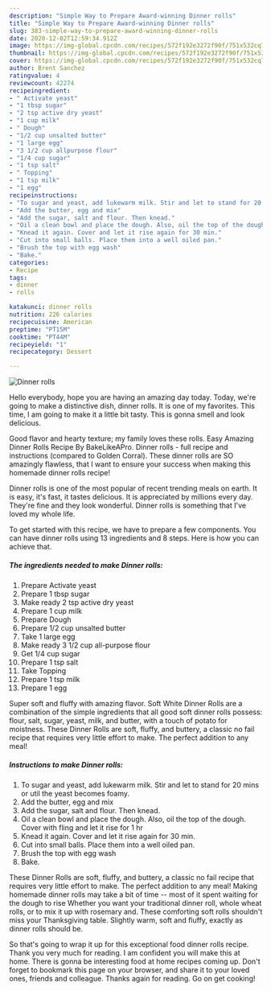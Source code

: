 ```yaml
---
description: "Simple Way to Prepare Award-winning Dinner rolls"
title: "Simple Way to Prepare Award-winning Dinner rolls"
slug: 383-simple-way-to-prepare-award-winning-dinner-rolls
date: 2020-12-02T12:59:34.912Z
image: https://img-global.cpcdn.com/recipes/572f192e3272f90f/751x532cq70/dinner-rolls-recipe-main-photo.jpg
thumbnail: https://img-global.cpcdn.com/recipes/572f192e3272f90f/751x532cq70/dinner-rolls-recipe-main-photo.jpg
cover: https://img-global.cpcdn.com/recipes/572f192e3272f90f/751x532cq70/dinner-rolls-recipe-main-photo.jpg
author: Brent Sanchez
ratingvalue: 4
reviewcount: 42274
recipeingredient:
- " Activate yeast"
- "1 tbsp sugar"
- "2 tsp active dry yeast"
- "1 cup milk"
- " Dough"
- "1/2 cup unsalted butter"
- "1 large egg"
- "3 1/2 cup allpurpose flour"
- "1/4 cup sugar"
- "1 tsp salt"
- " Topping"
- "1 tsp milk"
- "1 egg"
recipeinstructions:
- "To sugar and yeast, add lukewarm milk. Stir and let to stand for 20 mins or util the yeast becomes foamy."
- "Add the butter, egg and mix"
- "Add the sugar, salt and flour. Then knead."
- "Oil a clean bowl and place the dough. Also, oil the top of the dough. Cover with fling and let it rise for 1 hr"
- "Knead it again. Cover and let it rise again for 30 min."
- "Cut into small balls. Place them into a well oiled pan."
- "Brush the top with egg wash"
- "Bake."
categories:
- Recipe
tags:
- dinner
- rolls

katakunci: dinner rolls 
nutrition: 226 calories
recipecuisine: American
preptime: "PT15M"
cooktime: "PT44M"
recipeyield: "1"
recipecategory: Dessert

---
```



![Dinner rolls](https://img-global.cpcdn.com/recipes/572f192e3272f90f/751x532cq70/dinner-rolls-recipe-main-photo.jpg)

Hello everybody, hope you are having an amazing day today. Today, we're going to make a distinctive dish, dinner rolls. It is one of my favorites. This time, I am going to make it a little bit tasty. This is gonna smell and look delicious.

Good flavor and hearty texture; my family loves these rolls. Easy Amazing Dinner Rolls Recipe By BakeLikeAPro. Dinner rolls - full recipe and instructions (compared to Golden Corral). These dinner rolls are SO amazingly flawless, that I want to ensure your success when making this homemade dinner rolls recipe!

Dinner rolls is one of the most popular of recent trending meals on earth. It is easy, it's fast, it tastes delicious. It is appreciated by millions every day. They're fine and they look wonderful. Dinner rolls is something that I've loved my whole life.


To get started with this recipe, we have to prepare a few components. You can have dinner rolls using 13 ingredients and 8 steps. Here is how you can achieve that.

<!--inarticleads1-->

##### The ingredients needed to make Dinner rolls:

1. Prepare  Activate yeast
1. Prepare 1 tbsp sugar
1. Make ready 2 tsp active dry yeast
1. Prepare 1 cup milk
1. Prepare  Dough
1. Prepare 1/2 cup unsalted butter
1. Take 1 large egg
1. Make ready 3 1/2 cup all-purpose flour
1. Get 1/4 cup sugar
1. Prepare 1 tsp salt
1. Take  Topping
1. Prepare 1 tsp milk
1. Prepare 1 egg


Super soft and fluffy with amazing flavor. Soft White Dinner Rolls are a combination of the simple ingredients that all good soft dinner rolls possess: flour, salt, sugar, yeast, milk, and butter, with a touch of potato for moistness. These Dinner Rolls are soft, fluffy, and buttery, a classic no fail recipe that requires very little effort to make. The perfect addition to any meal! 

<!--inarticleads2-->

##### Instructions to make Dinner rolls:

1. To sugar and yeast, add lukewarm milk. Stir and let to stand for 20 mins or util the yeast becomes foamy.
1. Add the butter, egg and mix
1. Add the sugar, salt and flour. Then knead.
1. Oil a clean bowl and place the dough. Also, oil the top of the dough. Cover with fling and let it rise for 1 hr
1. Knead it again. Cover and let it rise again for 30 min.
1. Cut into small balls. Place them into a well oiled pan.
1. Brush the top with egg wash
1. Bake.


These Dinner Rolls are soft, fluffy, and buttery, a classic no fail recipe that requires very little effort to make. The perfect addition to any meal! Making homemade dinner rolls may take a bit of time -- most of it spent waiting for the dough to rise Whether you want your traditional dinner roll, whole wheat rolls, or to mix it up with rosemary and. These comforting soft rolls shouldn&#39;t miss your Thanksgiving table. Slightly warm, soft and fluffy, exactly as dinner rolls should be. 

So that's going to wrap it up for this exceptional food dinner rolls recipe. Thank you very much for reading. I am confident you will make this at home. There is gonna be interesting food at home recipes coming up. Don't forget to bookmark this page on your browser, and share it to your loved ones, friends and colleague. Thanks again for reading. Go on get cooking!

